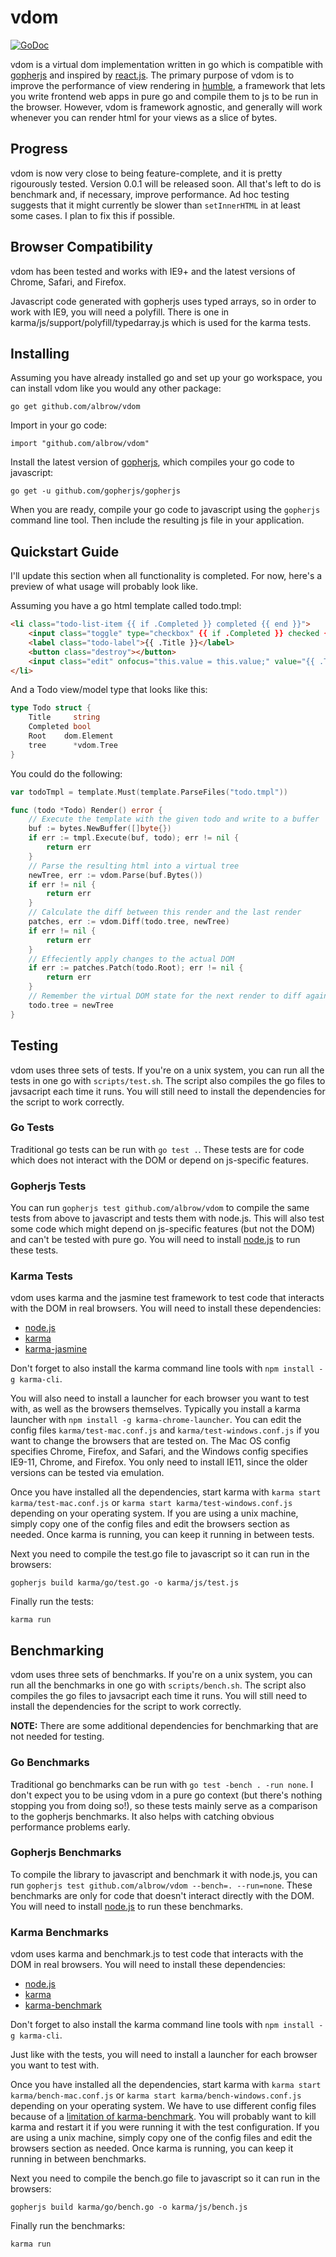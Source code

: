 vdom
====

[![GoDoc](https://godoc.org/github.com/albrow/vdom?status.svg)](https://godoc.org/github.com/albrow/vdom)

vdom is a virtual dom implementation written in go which is compatible with
[gopherjs](http://www.gopherjs.org/) and inspired by
[react.js](http://facebook.github.io/react/). The primary purpose of
vdom is to improve the performance of view rendering in
[humble](https://github.com/soroushjp/humble), a framework that lets you write
frontend web apps in pure go and compile them to js to be run in the browser.
However, vdom is framework agnostic, and generally will work whenever you can
render html for your views as a slice of bytes.


Progress
--------

vdom is now very close to being feature-complete, and it is pretty rigourously tested. Version
0.0.1 will be released soon. All that's left to do is benchmark and, if necessary, improve
performance. Ad hoc testing suggests that it might currently be slower than `setInnerHTML` in
at least some cases. I plan to fix this if possible.


Browser Compatibility
---------------------

vdom has been tested and works with IE9+ and the latest versions of Chrome, Safari, and Firefox.

Javascript code generated with gopherjs uses typed arrays, so in order to work with IE9, you will
need a polyfill. There is one in karma/js/support/polyfill/typedarray.js which is used for the
karma tests.


Installing
----------

Assuming you have already installed go and set up your go workspace, you can install
vdom like you would any other package:

`go get github.com/albrow/vdom`

Import in your go code:

`import "github.com/albrow/vdom"`

Install the latest version of [gopherjs](https://github.com/gopherjs/gopherjs), which
compiles your go code to javascript:

`go get -u github.com/gopherjs/gopherjs`

When you are ready, compile your go code to javascript using the `gopherjs` command line
tool. Then include the resulting js file in your application.


Quickstart Guide
----------------

I'll update this section when all functionality is completed. For now, here's a preview
of what usage will probably look like.

Assuming you have a go html template called todo.tmpl:

```html
<li class="todo-list-item {{ if .Completed }} completed {{ end }}">
	<input class="toggle" type="checkbox" {{ if .Completed }} checked {{ end }}>
	<label class="todo-label">{{ .Title }}</label>
	<button class="destroy"></button>
	<input class="edit" onfocus="this.value = this.value;" value="{{ .Title }}">
</li>
```

And a Todo view/model type that looks like this:

```go
type Todo struct {
	Title     string
	Completed bool
	Root    dom.Element
	tree      *vdom.Tree
}
```

You could do the following:

```go
var todoTmpl = template.Must(template.ParseFiles("todo.tmpl"))

func (todo *Todo) Render() error {
	// Execute the template with the given todo and write to a buffer
	buf := bytes.NewBuffer([]byte{})
	if err := tmpl.Execute(buf, todo); err != nil {
		return err
	}
	// Parse the resulting html into a virtual tree
	newTree, err := vdom.Parse(buf.Bytes())
	if err != nil {
		return err
	}
	// Calculate the diff between this render and the last render
	patches, err := vdom.Diff(todo.tree, newTree)
	if err != nil {
		return err
	}
	// Effeciently apply changes to the actual DOM
	if err := patches.Patch(todo.Root); err != nil {
		return err
	}
	// Remember the virtual DOM state for the next render to diff against
	todo.tree = newTree
}
```

Testing
-------

vdom uses three sets of tests. If you're on a unix system, you can run all the tests
in one go with `scripts/test.sh`. The script also compiles the go files to javsacript each
time it runs. You will still need to install the dependencies for the script to work correctly.

### Go Tests

Traditional go tests can be run with `go test .`. These tests are for code which does not
interact with the DOM or depend on js-specific features.

### Gopherjs Tests

You can run `gopherjs test github.com/albrow/vdom` to compile the same tests from above
to javascript and tests them with node.js. This will also test some code which might depend
on js-specific features (but not the DOM) and can't be tested with pure go. You will need
to install [node.js](http://nodejs.org/) to run these tests.

### Karma Tests

vdom uses karma and the jasmine test framework to test code that interacts with the DOM in
real browsers. You will need to install these dependencies:

- [node.js](http://nodejs.org/)
- [karma](http://karma-runner.github.io/0.12/index.html)
- [karma-jasmine](https://github.com/karma-runner/karma-jasmine)

Don't forget to also install the karma command line tools with `npm install -g karma-cli`.

You will also need to install a launcher for each browser you want to test with, as well as the
browsers themselves. Typically you install a karma launcher with `npm install -g karma-chrome-launcher`.
You can edit the config files `karma/test-mac.conf.js` and `karma/test-windows.conf.js` if you want
to change the browsers that are tested on. The Mac OS config specifies Chrome, Firefox, and Safari, and
the Windows config specifies IE9-11, Chrome, and Firefox. You only need to install IE11, since the 
older versions can be tested via emulation.

Once you have installed all the dependencies, start karma with `karma start karma/test-mac.conf.js` or 
`karma start karma/test-windows.conf.js` depending on your operating system. If you are using a unix
machine, simply copy one of the config files and edit the browsers section as needed. Once karma is
running, you can keep it running in between tests.

Next you need to compile the test.go file to javascript so it can run in the browsers:

```
gopherjs build karma/go/test.go -o karma/js/test.js
```

Finally run the tests:

```
karma run
```

Benchmarking
------------

vdom uses three sets of benchmarks. If you're on a unix system, you can run all the benchmarks
in one go with `scripts/bench.sh`. The script also compiles the go files to javsacript each
time it runs. You will still need to install the dependencies for the script to work correctly.

**NOTE:** There are some additional dependencies for benchmarking that are not needed for testing.

### Go Benchmarks

Traditional go benchmarks can be run with `go test -bench . -run none`. I don't expect you
to be using vdom in a pure go context (but there's nothing stopping you from doing so!), so
these tests mainly serve as a comparison to the gopherjs benchmarks. It also helps with
catching obvious performance problems early.

### Gopherjs Benchmarks

To compile the library to javascript and benchmark it with node.js, you can run
`gopherjs test github.com/albrow/vdom --bench=. --run=none`. These benchmarks are only
for code that doesn't interact directly with the DOM. You will need to install
[node.js](http://nodejs.org/) to run these benchmarks.

### Karma Benchmarks

vdom uses karma and benchmark.js to test code that interacts with the DOM in real browsers.
You will need to install these dependencies:

- [node.js](http://nodejs.org/)
- [karma](http://karma-runner.github.io/0.12/index.html)
- [karma-benchmark](https://github.com/JamieMason/karma-benchmark)

Don't forget to also install the karma command line tools with `npm install -g karma-cli`.

Just like with the tests, you will need to install a launcher for each browser you want to test with.

Once you have installed all the dependencies, start karma with `karma start karma/bench-mac.conf.js` or 
`karma start karma/bench-windows.conf.js` depending on your operating system. We have to use
different config files because of a [limitation of karma-benchmark](https://github.com/JamieMason/karma-benchmark/issues/7).
You will probably want to kill karma and restart it if you were running it with the test configuration.
If you are using a unix machine, simply copy one of the config files and edit the browsers section as
needed. Once karma is running, you can keep it running in between benchmarks.

Next you need to compile the bench.go file to javascript so it can run in the browsers:

```
gopherjs build karma/go/bench.go -o karma/js/bench.js
```

Finally run the benchmarks:

```
karma run
```
